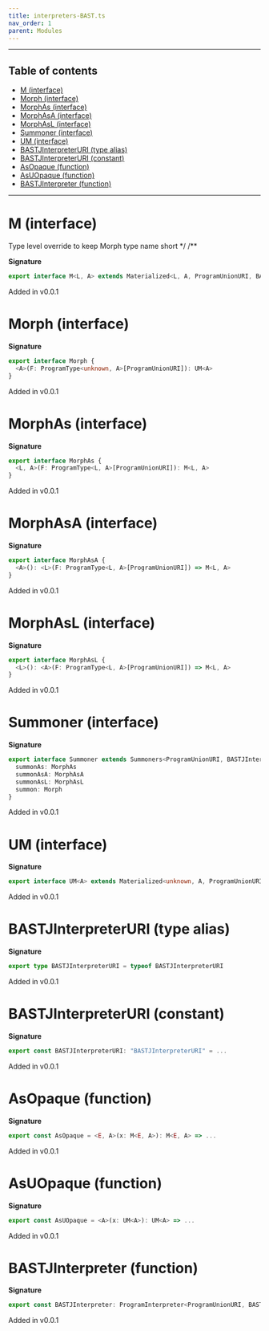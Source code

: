 ```yaml
---
title: interpreters-BAST.ts
nav_order: 1
parent: Modules
---
```


---

<h2 class="text-delta">Table of contents</h2>

- [M (interface)](#m-interface)
- [Morph (interface)](#morph-interface)
- [MorphAs (interface)](#morphas-interface)
- [MorphAsA (interface)](#morphasa-interface)
- [MorphAsL (interface)](#morphasl-interface)
- [Summoner (interface)](#summoner-interface)
- [UM (interface)](#um-interface)
- [BASTJInterpreterURI (type alias)](#bastjinterpreteruri-type-alias)
- [BASTJInterpreterURI (constant)](#bastjinterpreteruri-constant)
- [AsOpaque (function)](#asopaque-function)
- [AsUOpaque (function)](#asuopaque-function)
- [BASTJInterpreter (function)](#bastjinterpreter-function)

---

# M (interface)

Type level override to keep Morph type name short \*/
/\*\*

**Signature**

```ts
export interface M<L, A> extends Materialized<L, A, ProgramUnionURI, BASTJInterpreterURI> {}
```

Added in v0.0.1

# Morph (interface)

**Signature**

```ts
export interface Morph {
  <A>(F: ProgramType<unknown, A>[ProgramUnionURI]): UM<A>
}
```

Added in v0.0.1

# MorphAs (interface)

**Signature**

```ts
export interface MorphAs {
  <L, A>(F: ProgramType<L, A>[ProgramUnionURI]): M<L, A>
}
```

Added in v0.0.1

# MorphAsA (interface)

**Signature**

```ts
export interface MorphAsA {
  <A>(): <L>(F: ProgramType<L, A>[ProgramUnionURI]) => M<L, A>
}
```

Added in v0.0.1

# MorphAsL (interface)

**Signature**

```ts
export interface MorphAsL {
  <L>(): <A>(F: ProgramType<L, A>[ProgramUnionURI]) => M<L, A>
}
```

Added in v0.0.1

# Summoner (interface)

**Signature**

```ts
export interface Summoner extends Summoners<ProgramUnionURI, BASTJInterpreterURI> {
  summonAs: MorphAs
  summonAsA: MorphAsA
  summonAsL: MorphAsL
  summon: Morph
}
```

Added in v0.0.1

# UM (interface)

**Signature**

```ts
export interface UM<A> extends Materialized<unknown, A, ProgramUnionURI, BASTJInterpreterURI> {}
```

Added in v0.0.1

# BASTJInterpreterURI (type alias)

**Signature**

```ts
export type BASTJInterpreterURI = typeof BASTJInterpreterURI
```

Added in v0.0.1

# BASTJInterpreterURI (constant)

**Signature**

```ts
export const BASTJInterpreterURI: "BASTJInterpreterURI" = ...
```

Added in v0.0.1

# AsOpaque (function)

**Signature**

```ts
export const AsOpaque = <E, A>(x: M<E, A>): M<E, A> => ...
```

Added in v0.0.1

# AsUOpaque (function)

**Signature**

```ts
export const AsUOpaque = <A>(x: UM<A>): UM<A> => ...
```

Added in v0.0.1

# BASTJInterpreter (function)

**Signature**

```ts
export const BASTJInterpreter: ProgramInterpreter<ProgramUnionURI, BASTJInterpreterURI> = _program => ...
```

Added in v0.0.1
